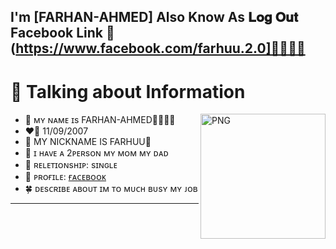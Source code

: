 
## I'm [FARHAN-AHMED] Also Know As 𝐋𝐨𝐠 𝐎𝐮𝐭                    Facebook Link 🔗        (https://www.facebook.com/farhuu.2.0]🙎🏻‍♂️🖤

# 📰 Talking about Information
<img align="right" width=200px alt="PNG" src="https://i.imgur.com/0wy44Tj.jpeg" />

-   💋 ᴍʏ ɴᴀᴍᴇ ɪs FARHAN-AHMED🙎🏻‍♂️🖤
-   ❤️‍🔥 11/09/2007
-   💬 MY NICKNAME IS FARHUU🐰
-   💬 ɪ ʜᴀᴠᴇ ᴀ 2ᴘᴇʀsᴏɴ ᴍʏ ᴍᴏᴍ ᴍʏ ᴅᴀᴅ
-   💓 ʀᴇʟᴇᴛɪᴏɴsʜɪᴘ: sɪɴɢʟᴇ
-   🍁 ᴘʀᴏғɪʟᴇ: [ғᴀᴄᴇʙᴏᴏᴋ]([](https://www.facebook.com/farhuu.2.0))
-   🍀 ᴅᴇsᴄʀɪʙᴇ ᴀʙᴏᴜᴛ ɪᴍ ᴛᴏ ᴍᴜᴄʜ ʙᴜsʏ ᴍʏ ᴊᴏʙ
<hr>

